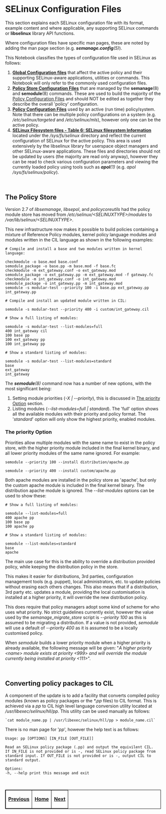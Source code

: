# SELinux Configuration Files

This section explains each SELinux configuration file with its format,
example content and where applicable, any supporting SELinux commands or
**libselinux** library API functions.

Where configuration files have specific man pages, these are noted by
adding the man page section (e.g. ***semanage.config**(5)*).

This Notebook classifies the types of configuration file used in SELinux
as follows:

1.  [**Global Configuration files**](global_config_files.md#global-configuration-files) that
    affect the active policy and their supporting SELinux-aware
    applications, utilities or commands. This Notebook will only refer
    to the commonly used configuration files.
2.  [**Policy Store Configuration Files**](policy_store_config_files.md#policy-store-configuration-files)
    that are managed by the **semanage**(8) and **semodule**(8) commands. These
    are used to build the majority of the
    [Policy Configuration Files](policy_config_files.md#policy-configuration-files)
    and should NOT be edited as together they describe the overall 'policy' configuration.
3.  [**Policy Configuration Files**](policy_config_files.md) used by an active
    (run time) policy/system. Note that there can be multiple policy
    configurations on a system (e.g. */etc/selinux/targeted* and
    */etc/selinux/mls*), however only one can be the active policy.
4.  [**SELinux Filesystem files - Table 6: SELinux filesystem Information**](lsm_selinux.md#selinux-filesystem) located under the */sys/fs/selinux*
    directory and reflect the current configuration of SELinux for the active
    policy. This area is used
    extensively by the libselinux library for userspace object managers and
    other SELinux-aware applications. These files and directories should not
    be updated by users (the majority are read only anyway), however
    they can be read to check various configuration parameters and
    viewing the currently loaded policy using tools such as
    ***apol**(1)* (e.g. *apol /sys/fs/selinux/policy*).

<br>

## The Policy Store

Version 2.7 of *libsemanage*, *libsepol*, and *policycoreutils* had the
policy module store has moved from */etc/selinux/&lt;SELINUXTYPE&gt;/modules*
to */var/lib/selinux/&lt;SELINUXTYPE&gt;*.

This new infrastructure now makes it possible to build policies containing a
mixture of Reference Policy modules, kernel policy language modules and
modules written in the CIL language as shown in the following examples:

```
# Compile and install a base and two modules written in kernel language:

checkmodule -o base.mod base.conf
semodule_package -o base.pp -m base.mod -f base.fc
checkmodule -m ext_gateway.conf -o ext_gateway.mod
semodule_package -o ext_gateway.pp -m ext_gateway.mod -f gateway.fc
checkmodule -m int_gateway.conf -o int_gateway.mod
semodule_package -o int_gateway.pp -m int_gateway.mod
semodule -s modular-test --priority 100 -i base.pp ext_gateway.pp int_gateway.pp
```

```
# Compile and install an updated module written in CIL:

semodule -s modular-test --priority 400 -i custom/int_gateway.cil
```

```
# Show a full listing of modules:

semodule -s modular-test --list-modules=full
400 int_gateway cil
100 base pp
100 ext_gateway pp
100 int_gateway pp
```

```
# Show a standard listing of modules:

semodule -s modular-test --list-modules=standard
base
ext_gateway
int_gateway
```

The ***semodule**(8)* command now has a number of new options, with the
most significant being:

1.  Setting module priorities (*-X | --priority*), this is discussed in
    [The priority Option](#the-priority-option) section.
2.  Listing modules (*--list-modules=full | standard*). The 'f*ull*'
    option shows all the available modules with their priority and
    policy format. The '*standard*' option will only show the highest
    priority, enabled modules.

### The priority Option

Priorities allow multiple modules with the same name to exist in the
policy store, with the higher priority module included in the final
kernel binary, and all lower priority modules of the same name ignored.
For example:

```
semodule --priority 100 --install distribution/apache.pp

semodule --priority 400 --install custom/apache.pp
```

Both apache modules are installed in the policy store as 'apache', but
only the custom apache module is included in the final kernel binary.
The distribution apache module is ignored. The *--list-modules* options
can be used to show these:

```
# Show a full listing of modules:

semodule --list-modules=full
400 apache pp
100 base pp
100 apache pp
```

```
# Show a standard listing of modules:

semodule --list-modules=standard
base
apache
```

The main use case for this is the ability to override a distribution
provided policy, while keeping the distribution policy in the store.

This makes it easier for distributions, 3rd parties, configuration
management tools (e.g. puppet), local administrators, etc. to update
policies without erasing each others changes. This also means that if a
distribution, 3rd party etc. updates a module, providing the local
customisation is installed at a higher priority, it will override the
new distribution policy.

This does require that policy managers adopt some kind of scheme for who
uses what priority. No strict guidelines currently exist, however the
value used by the *semanage\_migrate\_store* script is *--priority 100*
as this is assumed to be migrating a distribution. If a value is not
provided, *semodule* will use a default of *--priority 400* as it is
assumed to be a locally customised policy.

When *semodule* builds a lower priority module when a higher priority is
already available, the following message will be given: "*A higher
priority &lt;name&gt; module exists at priority &lt;999&gt; and will
override the module currently being installed at priority &lt;111&gt;*".

<br>

## Converting policy packages to CIL

A component of the update is to add a facility that converts compiled
policy modules (known as policy packages or the *\*.pp* files) to CIL
format. This is achieved via a *pp* to CIL high level language
conversion utility located at */usr/libexec/selinux/hll/pp*. This
utility can be used manually as follows:

	`cat module_name.pp | /usr/libexec/selinux/hll/pp > module_name.cil`

There is no man page for '*pp*', however the help text is as follows:

```
Usage: pp [OPTIONS] [IN_FILE [OUT_FILE]]

Read an SELinux policy package (.pp) and output the equivilent CIL.
If IN_FILE is not provided or is -, read SELinux policy package from
standard input. If OUT_FILE is not provided or is -, output CIL to
standard output.

Options:
-h, --help print this message and exit
```

<br>

<!-- Cut Here -->

<table>
<tbody>
<td><center>
<p><a href="apache_support.md#apache-selinux-support" title="Apache-Plus Support"> <strong>Previous</strong></a></p>
</center></td>
<td><center>
<p><a href="README.md#the-selinux-notebook" title="The SELinux Notebook"> <strong>Home</strong></a></p>
</center></td>
<td><center>
<p><a href="global_config_files.md#global-configuration-files" title="Global Configuration Files"> <strong>Next</strong></a></p>
</center></td>
</tbody>
</table>

<head>
    <style>table { border-collapse: collapse; }
    table, td, th { border: 1px solid black; }
    </style>
</head>
